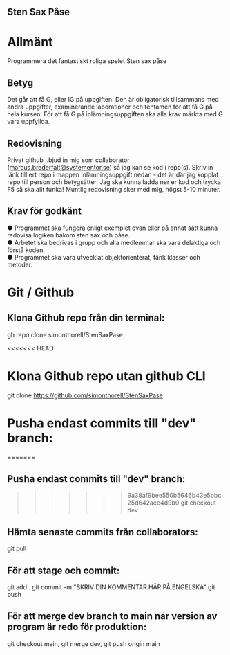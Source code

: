 ## Sten Sax Påse

# Allmänt
Programmera det fantastiskt roliga spelet Sten sax påse

## Betyg
Det går att få G, eller IG på uppgiften. Den är obligatorisk tillsammans med andra
uppgifter, examinerande laborationer och tentamen för att få G på̊ hela kursen. För
att få G på inlämningsuppgiften ska alla krav märkta med G vara uppfyllda.

## Redovisning
Privat github ..bjud in mig som collaborator (marcus.brederfalt@systementor.se) så
jag kan se kod i repo(s). Skriv in länk till ert repo i mappen Inlämningsuppgift nedan -
det är där jag kopplat repo till person och betygsätter. Jag ska kunna ladda ner er
kod och trycka F5 så ska allt funka!
Muntlig redovisning sker med mig, högst 5-10 minuter.

## Krav för godkänt
● Programmet ska fungera enligt exemplet ovan eller på annat sätt kunna
redovisa logiken bakom sten sax och påse.  
● Arbetet ska bedrivas i grupp och alla medlemmar ska vara delaktiga och förstå
koden.  
● Programmet ska vara utvecklat objektorienterat, tänk klasser och metoder.

# Git / Github
## Klona Github repo från din terminal: 
gh repo clone simonthorell/StenSaxPase

<<<<<<< HEAD
# Klona Github repo utan github CLI
git clone https://github.com/simonthorell/StenSaxPase

# Pusha endast commits till "dev" branch:
=======
## Pusha endast commits till "dev" branch:
>>>>>>> 9a38af9bee550b5646b43e5bbc25d642aee4d9b0
git checkout dev

## Hämta senaste commits från collaborators:
git pull

## För att stage och commit:
git add .
git commit -m "SKRIV DIN KOMMENTAR HÄR PÅ ENGELSKA"
git push

## För att merge dev branch to main när version av program är redo för produktion:
git checkout main, 
git merge dev,
git push origin main
